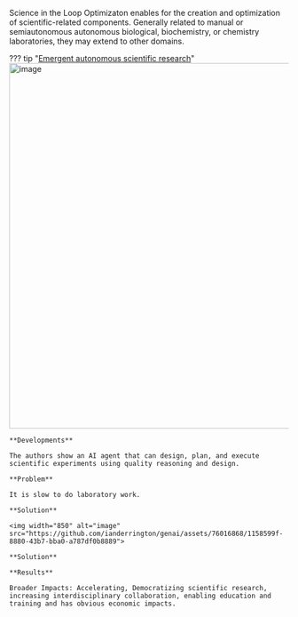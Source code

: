 Science in the Loop Optimizaton enables for the creation and optimization of scientific-related components. Generally related to manual or semiautonomous autonomous biological, biochemistry, or chemistry laboratories, they may extend to other domains.

??? tip "[Emergent autonomous scientific research](https://arxiv.org/pdf/2304.05332.pdf)"
    <img width="658" alt="image" src="https://github.com/ianderrington/general/assets/76016868/7fd5c4ce-9468-4cf2-a9b9-d3913b66e656">

    **Developments**

    The authors show an AI agent that can design, plan, and execute scientific experiments using quality reasoning and design. 

    **Problem**

    It is slow to do laboratory work. 
        
    **Solution**

    <img width="850" alt="image" src="https://github.com/ianderrington/genai/assets/76016868/1158599f-8880-43b7-bba0-a787df0b8889">
    
    **Solution**

    **Results**
    
    Broader Impacts: Accelerating, Democratizing scientific research, increasing interdisciplinary collaboration, enabling education and training and has obvious economic impacts.
    
